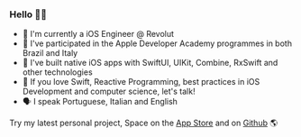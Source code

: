 ### Hello 👋🏻

- 🏢 I'm currently a iOS Engineer @ Revolut
- 🍎 I've participated in the Apple Developer Academy programmes in both Brazil and Italy
- 🔨 I've built native iOS apps with SwiftUI, UIKit, Combine, RxSwift and other technologies
- 🌱 If you love Swift, Reactive Programming, best practices in iOS Development and computer science, let's talk!
- 🗣 I speak Portuguese, Italian and English

Try my latest personal project, Space on the [App Store](https://apps.apple.com/app/space-realtime-earth-widget/id1550623379) and on [Github](https://github.com/cblunardi/Space-iOS) 🌎
